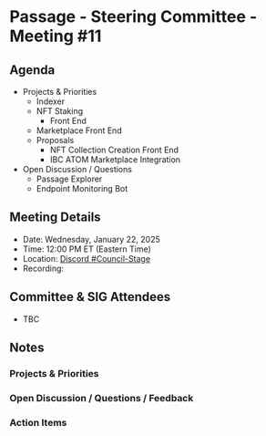# Passage - Steering Committee - Meeting #11

## Agenda
- Projects & Priorities
  - Indexer
  - NFT Staking
    - Front End
  - Marketplace Front End
  - Proposals
    - NFT Collection Creation Front End
    - IBC ATOM Marketplace Integration
- Open Discussion / Questions
  - Passage Explorer
  - Endpoint Monitoring Bot

## Meeting Details
- Date: Wednesday, January 22, 2025
- Time: 12:00 PM ET (Eastern Time)
- Location: [Discord #Council-Stage](https://discord.gg/passage)
- Recording: 

## Committee & SIG Attendees
- TBC

##  Notes
### Projects & Priorities

### Open Discussion / Questions / Feedback

### Action Items
